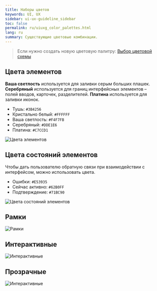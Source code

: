 ```yaml
---
title: Наборы цветов
keywords: UI, UX
sidebar: ui-ux-guideline_sidebar
toc: false
permalink: ru/uiuxg_color_palettes.html
lang: ru
summary: Существующие цветовые комбинации.
---
```


> Если нужно создать новую цветовую палитру: [Выбор цветовой схемы](uiuxg_color_selection.ru.md)

## Цвета элементов

**Ваша светлость** используется для заливки серым больших плашек. **Серебряный** используется для границ интерфейсных элементов – полей вводов, карточек, разделителей. **Платина** используется для заливки иконок.

* Тушь: `#3B4256`
* Кристально белый: `#FFFFFF`
* Ваша светлость: `#F4F7FB`
* Серебряный: `#DDE1E6`
* Платина: `#C7CCD1`

![Цвета элементов](/images/pages/guides/ui-ux-guideline/uiuxg_color_palettes/1.png)

## Цвета состояний элементов

Чтобы дать пользователю обратную связи при взаимодействии с интерфейсом, можно использовать цвета.

* Ошибки: `#E53935`
* Сейчас активно: `#62B0FF`
* Подтверждение: `#71BC90`

![Цвета состояний элементов](/images/pages/guides/ui-ux-guideline/uiuxg_color_palettes/2.png)

## Рамки

![Рамки](/images/pages/guides/ui-ux-guideline/uiuxg_color_palettes/3.png)

## Интерактивные

![Интерактивные](/images/pages/guides/ui-ux-guideline/uiuxg_color_palettes/4.png)

## Прозрачные

![Интерактивные](/images/pages/guides/ui-ux-guideline/uiuxg_color_palettes/5.png)
